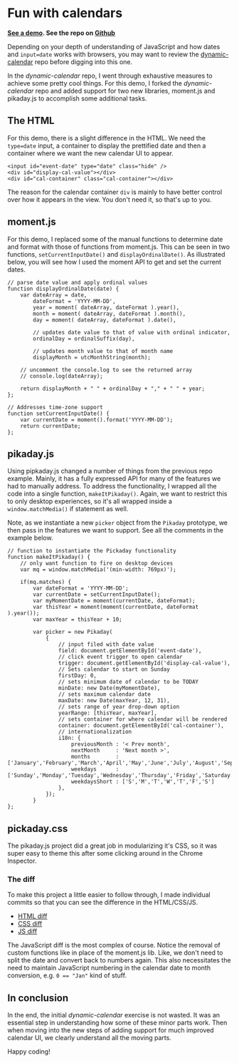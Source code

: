 # Fun with calendars

__<a href="http://www.anotheruiguy.com/datepicker/" target="_blank">See a demo</a>. See the repo on <a href="https://github.com/blackfalcon/dynamic-cal-pikaday-support" target="_blank">Github</a>__

Depending on your depth of understanding of JavaScript and how dates and `input=date` works with browsers, you may want to review the [dynamic-calendar](https://github.com/blackfalcon/dynamic-calendar) repo before digging into this one.

In the *dynamic-calendar* repo, I went through exhaustive measures to achieve some pretty cool things. For this demo, I forked the *dynamic-calendar* repo and added support for two new libraries, moment.js and pikaday.js to accomplish some additional tasks.

## The HTML

For this demo, there is a slight difference in the HTML. We need the `type=date` input, a container to display the prettified date and then a container where we want the new calendar UI to appear.

```
<input id="event-date" type="date" class="hide" />
<div id="display-cal-value"></div>
<div id="cal-container" class="cal-container"></div>
```

The reason for the calendar container `div` is mainly to have better control over how it appears in the view. You don't need it, so that's up to you.

## moment.js

For this demo, I replaced some of the manual functions to determine date and format with those of functions from moment.js. This can be seen in two functions, `setCurrentInputDate()` and `displayOrdinalDate()`. As illustrated below, you will see how I used the moment API to get and set the current dates.

```
// parse date value and apply ordinal values
function displayOrdinalDate(date) {
    var dateArray = date,
        dateFormat = 'YYYY-MM-DD',
        year = moment( dateArray, dateFormat ).year(),
        month = moment( dateArray, dateFormat ).month(),
        day = moment( dateArray, dateFormat ).date(),

        // updates date value to that of value with ordinal indicator,
        ordinalDay = ordinalSuffix(day),

        // updates month value to that of month name
        displayMonth = utcMonthString(month);

    // uncomment the console.log to see the returned array
    // console.log(dateArray);

    return displayMonth + " " + ordinalDay + "," + " " + year;
};

// Addresses time-zone support
function setCurrentInputDate() {
    var currentDate = moment().format('YYYY-MM-DD');
    return currentDate;
};
```

## pikaday.js

Using pipkaday.js changed a number of things from the previous repo example. Mainly, it has a fully expressed API for many of the features we had to manually address. To address the functionality, I wrapped all the code into a single function, `makeItPikaday()`. Again, we want to restrict this to only desktop experiences, so it's all wrapped inside a `window.matchMedia()` if statement as well.

Note, as we instantiate a new `picker` object from the `Pikaday` prototype, we then pass in the features we want to support. See all the comments in the example below.

```
// function to instantiate the Pickaday functionality
function makeItPikaday() {
    // only want function to fire on desktop devices
    var mq = window.matchMedia('(min-width: 769px)');

    if(mq.matches) {
        var dateFormat = 'YYYY-MM-DD';
        var currentDate = setCurrentInputDate();
        var myMomentDate = moment(currentDate, dateFormat);
        var thisYear = moment(moment(currentDate, dateFormat ).year());
        var maxYear = thisYear + 10;

        var picker = new Pikaday(
            {
                // input filed with date value
                field: document.getElementById('event-date'),
                // click event trigger to open calendar
                trigger: document.getElementById('display-cal-value'),
                // Sets calendar to start on Sunday
                firstDay: 0,
                // sets minimum date of calendar to be TODAY
                minDate: new Date(myMomentDate),
                // sets maximum calendar date
                maxDate: new Date(maxYear, 12, 31),
                // sets range of year drop-down option
                yearRange: [thisYear, maxYear],
                // sets container for where calendar will be rendered
                container: document.getElementById('cal-container'),
                // internationalization
                i18n: {
                    previousMonth : '< Prev month',
                    nextMonth     : 'Next month >',
                    months        : ['January','February','March','April','May','June','July','August','September','October','November','December'],
                    weekdays      : ['Sunday','Monday','Tuesday','Wednesday','Thursday','Friday','Saturday'],
                    weekdaysShort : ['S','M','T','W','T','F','S']
                },
            });
        }
};
```

## pickaday.css

The pikaday.js project did a great job in modularizing it's CSS, so it was super easy to theme this after some clicking around in the Chrome Inspector.

### The diff

To make this project a little easier to follow through, I made individual commits so that you can see the difference in the HTML/CSS/JS.

* [HTML diff](https://github.com/blackfalcon/dynamic-cal-pikaday-support/commit/8accd037021ad37cd909d7f54ec50623b42a0074)
* [CSS diff](https://github.com/blackfalcon/dynamic-cal-pikaday-support/commit/4e7b29cf19e12fbd83c843d8ff163c21c0d6d58b)
* [JS diff](https://github.com/blackfalcon/dynamic-cal-pikaday-support/commit/eb10eb8a8e83e02a10a566da82a53c977e170904)

The JavaScript diff is the most complex of course. Notice the removal of custom functions like in place of the moment.js lib. Like, we don't need to split the date and convert back to numbers again. This also necessitates the need to maintain JavaScript numbering in the calendar date to month conversion, e.g. `0 == "Jan"` kind of stuff.

## In conclusion

In the end, the initial *dynamic-calendar* exercise is not wasted. It was an essential step in understanding how some of these minor parts work. Then when moving into the new steps of adding support for much improved calendar UI, we clearly understand all the moving parts.

Happy coding!
